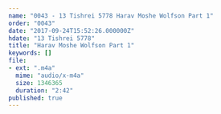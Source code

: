 ```yaml
---
name: "0043 - 13 Tishrei 5778 Harav Moshe Wolfson Part 1"
order: "0043"
date: "2017-09-24T15:52:26.000000Z"
hdate: "13 Tishrei 5778"
title: "Harav Moshe Wolfson Part 1"
keywords: []
file:
- ext: ".m4a"
  mime: "audio/x-m4a"
  size: 1346365
  duration: "2:42"
published: true
---
```


